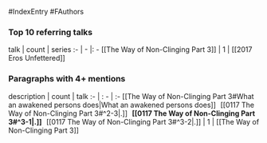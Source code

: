 #IndexEntry #FAuthors

### Top 10 referring talks
talk | count | series
:- | - |: -
[[The Way of Non-Clinging Part 3]] | 1 | [[2017 Eros Unfettered]]

### Paragraphs with 4+ mentions
description | count | talk
:- | : - | :-
[[The Way of Non-Clinging Part 3#What an awakened persons does\|What an awakened persons does]] &nbsp;&nbsp;[[0117 The Way of Non-Clinging Part 3#^2-3\|.]] &nbsp; **[[0117 The Way of Non-Clinging Part 3#^3-1\|.]]** &nbsp; [[0117 The Way of Non-Clinging Part 3#^3-2\|.]] | 1 | [[The Way of Non-Clinging Part 3]]

